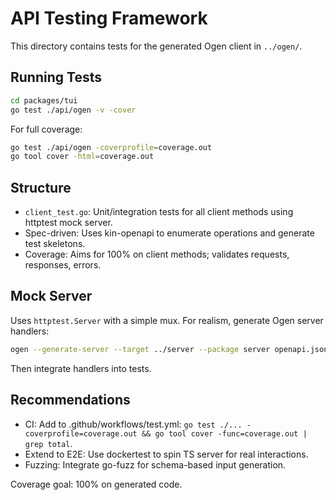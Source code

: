 # API Testing Framework

This directory contains tests for the generated Ogen client in `../ogen/`.

## Running Tests

```bash
cd packages/tui
go test ./api/ogen -v -cover
```

For full coverage:

```bash
go test ./api/ogen -coverprofile=coverage.out
go tool cover -html=coverage.out
```

## Structure

- `client_test.go`: Unit/integration tests for all client methods using httptest mock server.
- Spec-driven: Uses kin-openapi to enumerate operations and generate test skeletons.
- Coverage: Aims for 100% on client methods; validates requests, responses, errors.

## Mock Server

Uses `httptest.Server` with a simple mux. For realism, generate Ogen server handlers:

```bash
ogen --generate-server --target ../server --package server openapi.json
```

Then integrate handlers into tests.

## Recommendations

- CI: Add to .github/workflows/test.yml: `go test ./... -coverprofile=coverage.out && go tool cover -func=coverage.out | grep total`.
- Extend to E2E: Use dockertest to spin TS server for real interactions.
- Fuzzing: Integrate go-fuzz for schema-based input generation.

Coverage goal: 100% on generated code.
